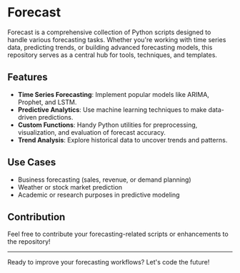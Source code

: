 # Forecast

Forecast is a comprehensive collection of Python scripts designed to handle various forecasting tasks. Whether you're working with time series data, predicting trends, or building advanced forecasting models, this repository serves as a central hub for tools, techniques, and templates.

## Features
- **Time Series Forecasting**: Implement popular models like ARIMA, Prophet, and LSTM.
- **Predictive Analytics**: Use machine learning techniques to make data-driven predictions.
- **Custom Functions**: Handy Python utilities for preprocessing, visualization, and evaluation of forecast accuracy.
- **Trend Analysis**: Explore historical data to uncover trends and patterns.

## Use Cases
- Business forecasting (sales, revenue, or demand planning)
- Weather or stock market prediction
- Academic or research purposes in predictive modeling

## Contribution
Feel free to contribute your forecasting-related scripts or enhancements to the repository!

---

Ready to improve your forecasting workflows? Let's code the future!
